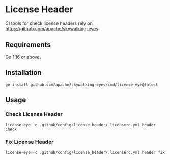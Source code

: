 # License Header
CI tools for check license headers rely on https://github.com/apache/skywalking-eyes

## Requirements
Go 1.16 or above.

## Installation

```shell
go install github.com/apache/skywalking-eyes/cmd/license-eye@latest
```

## Usage

### Check License Header
```shell
license-eye -c .github/config/license_header/.licenserc.yml header check
```

### Fix License Header
 ```shell
license-eye -c .github/config/license_header/.licenserc.yml header fix
```
